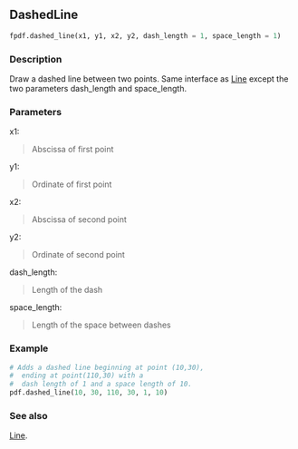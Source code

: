 ## DashedLine ##

```python
fpdf.dashed_line(x1, y1, x2, y2, dash_length = 1, space_length = 1)
```

### Description ###

Draw a dashed line between two points. Same interface as [Line](Line.md) except the two parameters dash\_length and space\_length.

### Parameters ###

x1:
> Abscissa of first point

y1:
> Ordinate of first point

x2:
> Abscissa of second point

y2:
> Ordinate of second point

dash\_length:
> Length of the dash

space\_length:
> Length of the space between dashes

### Example ###

```python
# Adds a dashed line beginning at point (10,30), 
#  ending at point(110,30) with a 
#  dash length of 1 and a space length of 10.
pdf.dashed_line(10, 30, 110, 30, 1, 10)
```

### See also ###

[Line](Line.md).
